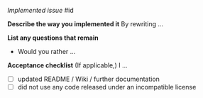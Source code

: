 *Implemented issue*
#id

**Describe the way you implemented it**
By rewriting ...

**List any questions that remain**
- Would you rather ...

**Acceptance checklist**
(If applicable,) I ...
- [ ] updated README / Wiki / further documentation
- [ ] did not use any code released under an incompatible license
